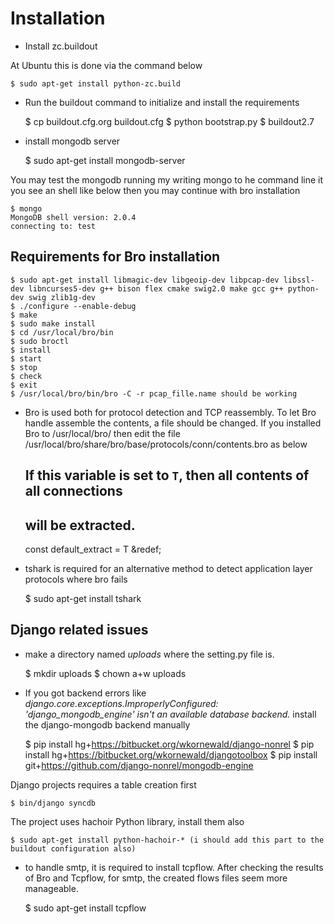 Installation
============

* Install zc.buildout


At Ubuntu this is done via the command below

	$ sudo apt-get install python-zc.build

* Run the buildout command to initialize and install the requirements

	$ cp buildout.cfg.org buildout.cfg
	$ python bootstrap.py
	$ buildout2.7

* install mongodb server

	$ sudo apt-get install mongodb-server

You may test the mongodb running my writing mongo to he command line
it you see an shell like below then you may continue with bro installation

	$ mongo
	MongoDB shell version: 2.0.4
	connecting to: test

Requirements for Bro installation
---------------------------------

	$ sudo apt-get install libmagic-dev libgeoip-dev libpcap-dev libssl-dev libncurses5-dev g++ bison flex cmake swig2.0 make gcc g++ python-dev swig zlib1g-dev
	$ ./configure --enable-debug
	$ make
	$ sudo make install
	$ cd /usr/local/bro/bin
	$ sudo broctl
	$ install
	$ start
	$ stop
	$ check
	$ exit
	$ /usr/local/bro/bin/bro -C -r pcap_fille.name should be working


* Bro is used both for protocol detection and TCP reassembly. To let Bro handle assemble the contents, a file should be changed. If you installed Bro to /usr/local/bro/ then edit the file /usr/local/bro/share/bro/base/protocols/conn/contents.bro as below

	## If this variable is set to ``T``, then all contents of all connections
	## will be  extracted.
	const default_extract = T &redef;

* tshark is required for an alternative method to detect application layer protocols where bro fails

	$ sudo apt-get install tshark

Django related issues
---------------------

* make a directory named *uploads* where the setting.py file is. 

	$ mkdir uploads
	$ chown a+w uploads

* If you got backend errors like *django.core.exceptions.ImproperlyConfigured: 'django_mongodb_engine' isn't an available database backend.*
install the django-mongodb backend manually

	$ pip install hg+https://bitbucket.org/wkornewald/django-nonrel
	$ pip install hg+https://bitbucket.org/wkornewald/djangotoolbox
	$ pip install git+https://github.com/django-nonrel/mongodb-engine

Django projects requires a table creation first

	$ bin/django syncdb

The project uses hachoir Python library, install them also

	$ sudo apt-get install python-hachoir-* (i should add this part to the buildout configuration also)

* to handle smtp, it is required to install tcpflow. After checking the results of Bro and Tcpflow, for smtp, the created flows files seem more manageable.

	$ sudo apt-get install tcpflow
